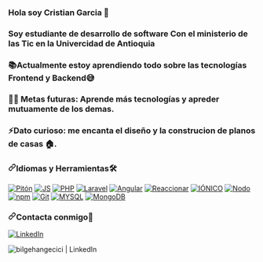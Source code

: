 ### Hola soy Cristian Garcia 👋
### Soy estudiante de desarrollo de software Con el ministerio de las Tic en la Univercidad de Antioquia
### 📚Actualmente estoy aprendiendo todo sobre las tecnologías Frontend y Backend😅
### 💪🏼 Metas futuras: Aprende más tecnologías y apreder mutuamente de los demas.
### ⚡Dato curioso: me encanta el diseño y la construcion de planos de casas 🏠.

<h3 dir="auto"><a id="user-content-languages-and-tools-" class="anchor" aria-hidden="true" href="#languages-and-tools-"><svg class="octicon octicon-link" viewBox="0 0 16 16" version="1.1" width="16" height="16" aria-hidden="true"><path fill-rule="evenodd" d="M7.775 3.275a.75.75 0 001.06 1.06l1.25-1.25a2 2 0 112.83 2.83l-2.5 2.5a2 2 0 01-2.83 0 .75.75 0 00-1.06 1.06 3.5 3.5 0 004.95 0l2.5-2.5a3.5 3.5 0 00-4.95-4.95l-1.25 1.25zm-4.69 9.64a2 2 0 010-2.83l2.5-2.5a2 2 0 012.83 0 .75.75 0 001.06-1.06 3.5 3.5 0 00-4.95 0l-2.5 2.5a3.5 3.5 0 004.95 4.95l1.25-1.25a.75.75 0 00-1.06-1.06l-1.25 1.25a2 2 0 01-2.83 0z"></path></svg></a><font style="vertical-align: inherit;"><font style="vertical-align: inherit;">Idiomas y Herramientas</font></font><g-emoji class="g-emoji" alias="hammer_and_wrench" fallback-src="https://github.githubassets.com/images/icons/emoji/unicode/1f6e0.png"><font style="vertical-align: inherit;"><font style="vertical-align: inherit;">🛠</font></font></g-emoji></h3>


<p dir="auto"><a target="_blank" rel="noopener noreferrer nofollow" href="https://camo.githubusercontent.com/94be0a2e5be142925615e5821d97137a930d08fc154962ce43860f1957e6661e/68747470733a2f2f696d672e736869656c64732e696f2f62616467652f507974686f6e2d3337373641423f7374796c653d666f722d7468652d6261646765266c6f676f3d707974686f6e266c6f676f436f6c6f723d7768697465"><img src="https://camo.githubusercontent.com/94be0a2e5be142925615e5821d97137a930d08fc154962ce43860f1957e6661e/68747470733a2f2f696d672e736869656c64732e696f2f62616467652f507974686f6e2d3337373641423f7374796c653d666f722d7468652d6261646765266c6f676f3d707974686f6e266c6f676f436f6c6f723d7768697465" alt="Pitón" data-canonical-src="https://img.shields.io/badge/Python-3776AB?style=for-the-badge&amp;logo=python&amp;logoColor=white" style="max-width: 100%;"></a>
<a target="_blank" rel="noopener noreferrer nofollow" href="https://camo.githubusercontent.com/9d07c04bdd98c662d5df9d4e1cc1de8446ffeaebca330feb161f1fb8e1188204/68747470733a2f2f696d672e736869656c64732e696f2f62616467652f4a6176615363726970742d4637444631453f7374796c653d666f722d7468652d6261646765266c6f676f3d6a617661736372697074266c6f676f436f6c6f723d626c61636b"><img src="https://camo.githubusercontent.com/9d07c04bdd98c662d5df9d4e1cc1de8446ffeaebca330feb161f1fb8e1188204/68747470733a2f2f696d672e736869656c64732e696f2f62616467652f4a6176615363726970742d4637444631453f7374796c653d666f722d7468652d6261646765266c6f676f3d6a617661736372697074266c6f676f436f6c6f723d626c61636b" alt="JS" data-canonical-src="https://img.shields.io/badge/JavaScript-F7DF1E?style=for-the-badge&amp;logo=javascript&amp;logoColor=black" style="max-width: 100%;"></a>
<a target="_blank" rel="noopener noreferrer nofollow" href="https://camo.githubusercontent.com/3418ece9944cb8b4916aa8a00e9456c4253304c6e6303c5057fa59a428307937/68747470733a2f2f696d672e736869656c64732e696f2f62616467652f2d5068702d3737374242343f7374796c653d666f722d7468652d6261646765266c6f676f3d706870266c6f676f436f6c6f723d7768697465"><img src="https://camo.githubusercontent.com/3418ece9944cb8b4916aa8a00e9456c4253304c6e6303c5057fa59a428307937/68747470733a2f2f696d672e736869656c64732e696f2f62616467652f2d5068702d3737374242343f7374796c653d666f722d7468652d6261646765266c6f676f3d706870266c6f676f436f6c6f723d7768697465" alt="PHP" data-canonical-src="https://img.shields.io/badge/-Php-777BB4?style=for-the-badge&amp;logo=php&amp;logoColor=white" style="max-width: 100%;"></a>
<a target="_blank" rel="noopener noreferrer nofollow" href="https://camo.githubusercontent.com/316ccceb2c875497ee2197622c2040a241b8afe4ff78ab7cc0161ee2a644b8a3/68747470733a2f2f696d672e736869656c64732e696f2f62616467652f4c61726176656c2d4646324432303f7374796c653d666f722d7468652d6261646765266c6f676f3d6c61726176656c266c6f676f436f6c6f723d7768697465"><img src="https://camo.githubusercontent.com/316ccceb2c875497ee2197622c2040a241b8afe4ff78ab7cc0161ee2a644b8a3/68747470733a2f2f696d672e736869656c64732e696f2f62616467652f4c61726176656c2d4646324432303f7374796c653d666f722d7468652d6261646765266c6f676f3d6c61726176656c266c6f676f436f6c6f723d7768697465" alt="Laravel" data-canonical-src="https://img.shields.io/badge/Laravel-FF2D20?style=for-the-badge&amp;logo=laravel&amp;logoColor=white" style="max-width: 100%;"></a>
<a target="_blank" rel="noopener noreferrer nofollow" href="https://camo.githubusercontent.com/29026b68c52288230bf32bc2268e47e5c3b81dba23106fb062fcc0541f8e9529/68747470733a2f2f696d672e736869656c64732e696f2f62616467652f416e67756c61722d4444303033313f7374796c653d666f722d7468652d6261646765266c6f676f3d616e67756c6172266c6f676f436f6c6f723d7768697465"><img src="https://camo.githubusercontent.com/29026b68c52288230bf32bc2268e47e5c3b81dba23106fb062fcc0541f8e9529/68747470733a2f2f696d672e736869656c64732e696f2f62616467652f416e67756c61722d4444303033313f7374796c653d666f722d7468652d6261646765266c6f676f3d616e67756c6172266c6f676f436f6c6f723d7768697465" alt="Angular" data-canonical-src="https://img.shields.io/badge/Angular-DD0031?style=for-the-badge&amp;logo=angular&amp;logoColor=white" style="max-width: 100%;"></a>
<a target="_blank" rel="noopener noreferrer nofollow" href="https://camo.githubusercontent.com/268ac512e333b69600eb9773a8f80b7a251f4d6149642a50a551d4798183d621/68747470733a2f2f696d672e736869656c64732e696f2f62616467652f52656163742d3230323332413f7374796c653d666f722d7468652d6261646765266c6f676f3d7265616374266c6f676f436f6c6f723d363144414642"><img src="https://camo.githubusercontent.com/268ac512e333b69600eb9773a8f80b7a251f4d6149642a50a551d4798183d621/68747470733a2f2f696d672e736869656c64732e696f2f62616467652f52656163742d3230323332413f7374796c653d666f722d7468652d6261646765266c6f676f3d7265616374266c6f676f436f6c6f723d363144414642" alt="Reaccionar" data-canonical-src="https://img.shields.io/badge/React-20232A?style=for-the-badge&amp;logo=react&amp;logoColor=61DAFB" style="max-width: 100%;"></a>
<a target="_blank" rel="noopener noreferrer nofollow" href="https://camo.githubusercontent.com/c8ba10c63401eda115b458aecea59dc2f3caf7941ff22d6e66672b1b5202742f/68747470733a2f2f696d672e736869656c64732e696f2f62616467652f496f6e69632d3338383046463f7374796c653d666f722d7468652d6261646765266c6f676f3d696f6e6963266c6f676f436f6c6f723d7768697465"><img src="https://camo.githubusercontent.com/c8ba10c63401eda115b458aecea59dc2f3caf7941ff22d6e66672b1b5202742f/68747470733a2f2f696d672e736869656c64732e696f2f62616467652f496f6e69632d3338383046463f7374796c653d666f722d7468652d6261646765266c6f676f3d696f6e6963266c6f676f436f6c6f723d7768697465" alt="IÓNICO" data-canonical-src="https://img.shields.io/badge/Ionic-3880FF?style=for-the-badge&amp;logo=ionic&amp;logoColor=white" style="max-width: 100%;"></a>
<a target="_blank" rel="noopener noreferrer nofollow" href="https://camo.githubusercontent.com/dfc69d704694f22168bea3d84584663777fa5301dcad5bbcb5459b336da8d554/68747470733a2f2f696d672e736869656c64732e696f2f62616467652f4e6f64652e6a732d3433383533443f7374796c653d666f722d7468652d6261646765266c6f676f3d6e6f64652e6a73266c6f676f436f6c6f723d7768697465"><img src="https://camo.githubusercontent.com/dfc69d704694f22168bea3d84584663777fa5301dcad5bbcb5459b336da8d554/68747470733a2f2f696d672e736869656c64732e696f2f62616467652f4e6f64652e6a732d3433383533443f7374796c653d666f722d7468652d6261646765266c6f676f3d6e6f64652e6a73266c6f676f436f6c6f723d7768697465" alt="Nodo" data-canonical-src="https://img.shields.io/badge/Node.js-43853D?style=for-the-badge&amp;logo=node.js&amp;logoColor=white" style="max-width: 100%;"></a>
<a target="_blank" rel="noopener noreferrer nofollow" href="https://camo.githubusercontent.com/55037e0ff8e2c9df84ad631c3d0443a7316776ede7459a5872ccb336d7df2781/68747470733a2f2f696d672e736869656c64732e696f2f62616467652f6e706d2d4342333833373f7374796c653d666f722d7468652d6261646765266c6f676f3d6e706d266c6f676f436f6c6f723d7768697465"><img src="https://camo.githubusercontent.com/55037e0ff8e2c9df84ad631c3d0443a7316776ede7459a5872ccb336d7df2781/68747470733a2f2f696d672e736869656c64732e696f2f62616467652f6e706d2d4342333833373f7374796c653d666f722d7468652d6261646765266c6f676f3d6e706d266c6f676f436f6c6f723d7768697465" alt="npm" data-canonical-src="https://img.shields.io/badge/npm-CB3837?style=for-the-badge&amp;logo=npm&amp;logoColor=white" style="max-width: 100%;"></a>
<a target="_blank" rel="noopener noreferrer nofollow" href="https://camo.githubusercontent.com/06c6858186510906c21d8c951168d55d976d7dfb9176ed6125c55b8a7de0baae/68747470733a2f2f696d672e736869656c64732e696f2f62616467652f4749542d4534344333303f7374796c653d666f722d7468652d6261646765266c6f676f3d676974266c6f676f436f6c6f723d7768697465"><img src="https://camo.githubusercontent.com/06c6858186510906c21d8c951168d55d976d7dfb9176ed6125c55b8a7de0baae/68747470733a2f2f696d672e736869656c64732e696f2f62616467652f4749542d4534344333303f7374796c653d666f722d7468652d6261646765266c6f676f3d676974266c6f676f436f6c6f723d7768697465" alt="Git" data-canonical-src="https://img.shields.io/badge/GIT-E44C30?style=for-the-badge&amp;logo=git&amp;logoColor=white" style="max-width: 100%;"></a>
<a target="_blank" rel="noopener noreferrer nofollow" href="https://camo.githubusercontent.com/988b23566a8e239f9717abbed64d36834115c8a8c7082a71c358e04f47f8398c/68747470733a2f2f696d672e736869656c64732e696f2f62616467652f4d7953514c2d3030303030463f7374796c653d666f722d7468652d6261646765266c6f676f3d6d7973716c266c6f676f436f6c6f723d7768697465"><img src="https://camo.githubusercontent.com/988b23566a8e239f9717abbed64d36834115c8a8c7082a71c358e04f47f8398c/68747470733a2f2f696d672e736869656c64732e696f2f62616467652f4d7953514c2d3030303030463f7374796c653d666f722d7468652d6261646765266c6f676f3d6d7973716c266c6f676f436f6c6f723d7768697465" alt="MYSQL" data-canonical-src="https://img.shields.io/badge/MySQL-00000F?style=for-the-badge&amp;logo=mysql&amp;logoColor=white" style="max-width: 100%;"></a>
<a target="_blank" rel="noopener noreferrer nofollow" href="https://camo.githubusercontent.com/72e92f69f36703548704a9eeda2a9889c2756b5e08f01a9aec6e658c148d014e/68747470733a2f2f696d672e736869656c64732e696f2f62616467652f4d6f6e676f44422d3445413934423f7374796c653d666f722d7468652d6261646765266c6f676f3d6d6f6e676f6462266c6f676f436f6c6f723d7768697465"><img src="https://camo.githubusercontent.com/72e92f69f36703548704a9eeda2a9889c2756b5e08f01a9aec6e658c148d014e/68747470733a2f2f696d672e736869656c64732e696f2f62616467652f4d6f6e676f44422d3445413934423f7374796c653d666f722d7468652d6261646765266c6f676f3d6d6f6e676f6462266c6f676f436f6c6f723d7768697465" alt="MongoDB" data-canonical-src="https://img.shields.io/badge/MongoDB-4EA94B?style=for-the-badge&amp;logo=mongodb&amp;logoColor=white" style="max-width: 100%;"></a>
<br></p>

<h3 dir="auto"><a id="user-content-contact-with-me-" class="anchor" aria-hidden="true" href="#contact-with-me-"><svg class="octicon octicon-link" viewBox="0 0 16 16" version="1.1" width="16" height="16" aria-hidden="true"><path fill-rule="evenodd" d="M7.775 3.275a.75.75 0 001.06 1.06l1.25-1.25a2 2 0 112.83 2.83l-2.5 2.5a2 2 0 01-2.83 0 .75.75 0 00-1.06 1.06 3.5 3.5 0 004.95 0l2.5-2.5a3.5 3.5 0 00-4.95-4.95l-1.25 1.25zm-4.69 9.64a2 2 0 010-2.83l2.5-2.5a2 2 0 012.83 0 .75.75 0 001.06-1.06 3.5 3.5 0 00-4.95 0l-2.5 2.5a3.5 3.5 0 004.95 4.95l1.25-1.25a.75.75 0 00-1.06-1.06l-1.25 1.25a2 2 0 01-2.83 0z"></path></svg></a><font style="vertical-align: inherit;"><font style="vertical-align: inherit;">Contacta conmigo</font></font><g-emoji class="g-emoji" alias="memo" fallback-src="https://github.githubassets.com/images/icons/emoji/unicode/1f4dd.png"><font style="vertical-align: inherit;"><font style="vertical-align: inherit;">📝</font></font></g-emoji></h3>

<a href="https://www.linkedin.com/in/cristian-garc%C3%ADa-848ba616b" rel="nofollow"><img src="https://camo.githubusercontent.com/db06348fe4c6f031158fabc0cb8dd16b6094c89117e94abba9297b3324f47f54/68747470733a2f2f696d672e736869656c64732e696f2f62616467652f4c696e6b6564496e2d42726169735f4d6f7572652d3030373742353f7374796c653d666f722d7468652d6261646765266c6f676f3d6c696e6b6564696e266c6f676f436f6c6f723d7768697465266c6162656c436f6c6f723d313031303130" alt="LinkedIn" data-canonical-src="https://img.shields.io/badge/LinkedIn-Brais_Moure-0077B5?style=for-the-badge&amp;logo=linkedin&amp;logoColor=white&amp;labelColor=101010" style="max-width: 100%;"></a>

<a href="https://www.linkedin.com/in/john-james-ospina-959302212/" rel="nofollow" data-target="animated-image.originalLink"><img align="left" alt="bilgehangecici | LinkedIn" src="https://camo.githubusercontent.com/fd1c1b5293b7f64ad27d1b11f29ba84ebdd06e079b1e5308736900d56786ca4b/68747470733a2f2f692e70696e696d672e636f6d2f6f726967696e616c732f64652f62342f36662f64656234366630326135396533623361326161353866616331363239306436332e676966" data-canonical-src="https://i.pinimg.com/originals/de/b4/6f/deb46f02a59e3b3a2aa58fac16290d63.gif" style="max-width: 100%; display: inline-block;" data-target="animated-image.originalImage"></a>

<!--
**CristianGarci42022/CristianGarci42022** is a ✨ _special_ ✨ repository because its `README.md` (this file) appears on your GitHub profile.

Here are some ideas to get you started:

- 🔭 I’m currently working on ...
- 🌱 I’m currently learning ...
- 👯 I’m looking to collaborate on ...
- 🤔 I’m looking for help with ...
- 💬 Ask me about ...
- 📫 How to reach me: ...
- 😄 Pronouns: ...
- ⚡ Fun fact: ...
-->
